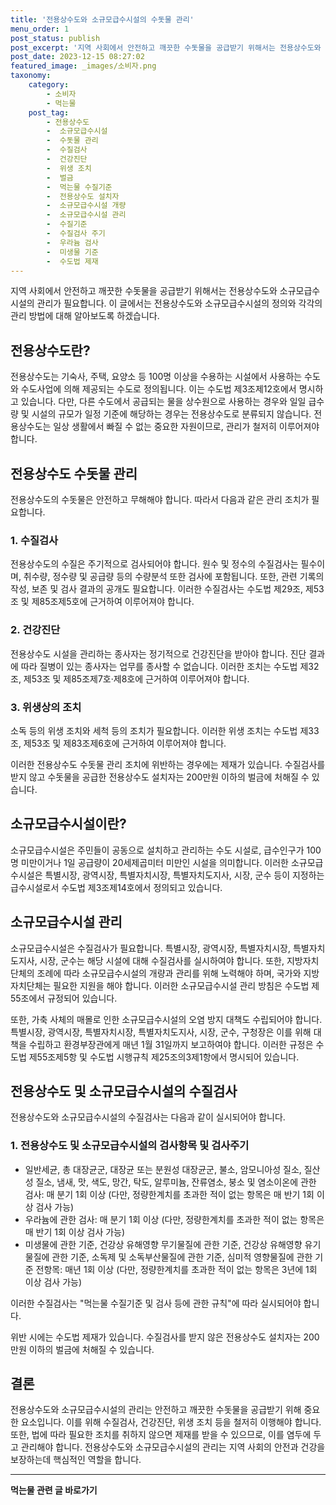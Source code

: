 ```yaml
---
title: '전용상수도와 소규모급수시설의 수돗물 관리'
menu_order: 1
post_status: publish
post_excerpt: '지역 사회에서 안전하고 깨끗한 수돗물을 공급받기 위해서는 전용상수도와 소규모급수시설의 관리가 필요합니다. 이 글에서는 전용상수도와 소규모급수시설의 정의와 각각의 관리 방법에 대해 알아보도록 하겠습니다.'
post_date: 2023-12-15 08:27:02
featured_image: _images/소비자.png
taxonomy:
    category:
        - 소비자
        - 먹는물
    post_tag:
        - 전용상수도
        -  소규모급수시설
        -  수돗물 관리
        -  수질검사
        -  건강진단
        -  위생 조치
        -  벌금
        -  먹는물 수질기준
        -  전용상수도 설치자
        -  소규모급수시설 개량
        -  소규모급수시설 관리
        -  수질기준
        -  수질검사 주기
        -  우라늄 검사
        -  미생물 기준
        -  수도법 제재
---
```



지역 사회에서 안전하고 깨끗한 수돗물을 공급받기 위해서는 전용상수도와 소규모급수시설의 관리가 필요합니다. 이 글에서는 전용상수도와 소규모급수시설의 정의와 각각의 관리 방법에 대해 알아보도록 하겠습니다.

## 전용상수도란?
전용상수도는 기숙사, 주택, 요양소 등 100명 이상을 수용하는 시설에서 사용하는 수도와 수도사업에 의해 제공되는 수도로 정의됩니다. 이는 수도법 제3조제12호에서 명시하고 있습니다. 다만, 다른 수도에서 공급되는 물을 상수원으로 사용하는 경우와 일일 급수량 및 시설의 규모가 일정 기준에 해당하는 경우는 전용상수도로 분류되지 않습니다. 전용상수도는 일상 생활에서 빠질 수 없는 중요한 자원이므로, 관리가 철저히 이루어져야 합니다.

## 전용상수도 수돗물 관리
전용상수도의 수돗물은 안전하고 무해해야 합니다. 따라서 다음과 같은 관리 조치가 필요합니다.

### 1. 수질검사
전용상수도의 수질은 주기적으로 검사되어야 합니다. 원수 및 정수의 수질검사는 필수이며, 취수량, 정수량 및 공급량 등의 수량분석 또한 검사에 포함됩니다. 또한, 관련 기록의 작성, 보존 및 검사 결과의 공개도 필요합니다. 이러한 수질검사는 수도법 제29조, 제53조 및 제85조제5호에 근거하여 이루어져야 합니다.

### 2. 건강진단
전용상수도 시설을 관리하는 종사자는 정기적으로 건강진단을 받아야 합니다. 진단 결과에 따라 질병이 있는 종사자는 업무를 종사할 수 없습니다. 이러한 조치는 수도법 제32조, 제53조 및 제85조제7호·제8호에 근거하여 이루어져야 합니다.

### 3. 위생상의 조치
소독 등의 위생 조치와 세척 등의 조치가 필요합니다. 이러한 위생 조치는 수도법 제33조, 제53조 및 제83조제6호에 근거하여 이루어져야 합니다.

이러한 전용상수도 수돗물 관리 조치에 위반하는 경우에는 제재가 있습니다. 수질검사를 받지 않고 수돗물을 공급한 전용상수도 설치자는 200만원 이하의 벌금에 처해질 수 있습니다.

## 소규모급수시설이란?
소규모급수시설은 주민들이 공동으로 설치하고 관리하는 수도 시설로, 급수인구가 100명 미만이거나 1일 공급량이 20세제곱미터 미만인 시설을 의미합니다. 이러한 소규모급수시설은 특별시장, 광역시장, 특별자치시장, 특별자치도지사, 시장, 군수 등이 지정하는 급수시설로서 수도법 제3조제14호에서 정의되고 있습니다.

## 소규모급수시설 관리
소규모급수시설은 수질검사가 필요합니다. 특별시장, 광역시장, 특별자치시장, 특별자치도지사, 시장, 군수는 해당 시설에 대해 수질검사를 실시하여야 합니다. 또한, 지방자치단체의 조례에 따라 소규모급수시설의 개량과 관리를 위해 노력해야 하며, 국가와 지방자치단체는 필요한 지원을 해야 합니다. 이러한 소규모급수시설 관리 방침은 수도법 제55조에서 규정되어 있습니다.

또한, 가축 사체의 매몰로 인한 소규모급수시설의 오염 방지 대책도 수립되어야 합니다. 특별시장, 광역시장, 특별자치시장, 특별자치도지사, 시장, 군수, 구청장은 이를 위해 대책을 수립하고 환경부장관에게 매년 1월 31일까지 보고하여야 합니다. 이러한 규정은 수도법 제55조제5항 및 수도법 시행규칙 제25조의3제1항에서 명시되어 있습니다.

## 전용상수도 및 소규모급수시설의 수질검사
전용상수도와 소규모급수시설의 수질검사는 다음과 같이 실시되어야 합니다.

### 1. 전용상수도 및 소규모급수시설의 검사항목 및 검사주기
- 일반세균, 총 대장균군, 대장균 또는 분원성 대장균군, 불소, 암모니아성 질소, 질산성 질소, 냄새, 맛, 색도, 망간, 탁도, 알루미늄, 잔류염소, 붕소 및 염소이온에 관한 검사: 매 분기 1회 이상 (다만, 정량한계치를 초과한 적이 없는 항목은 매 반기 1회 이상 검사 가능)
- 우라늄에 관한 검사: 매 분기 1회 이상 (다만, 정량한계치를 초과한 적이 없는 항목은 매 반기 1회 이상 검사 가능)
- 미생물에 관한 기준, 건강상 유해영향 무기물질에 관한 기준, 건강상 유해영향 유기물질에 관한 기준, 소독제 및 소독부산물질에 관한 기준, 심미적 영향물질에 관한 기준 전항목: 매년 1회 이상 (다만, 정량한계치를 초과한 적이 없는 항목은 3년에 1회 이상 검사 가능)

이러한 수질검사는 "먹는물 수질기준 및 검사 등에 관한 규칙"에 따라 실시되어야 합니다.

위반 시에는 수도법 제재가 있습니다. 수질검사를 받지 않은 전용상수도 설치자는 200만원 이하의 벌금에 처해질 수 있습니다.

## 결론
전용상수도와 소규모급수시설의 관리는 안전하고 깨끗한 수돗물을 공급받기 위해 중요한 요소입니다. 이를 위해 수질검사, 건강진단, 위생 조치 등을 철저히 이행해야 합니다. 또한, 법에 따라 필요한 조치를 취하지 않으면 제재를 받을 수 있으므로, 이를 염두에 두고 관리해야 합니다. 전용상수도와 소규모급수시설의 관리는 지역 사회의 안전과 건강을 보장하는데 핵심적인 역할을 합니다.
<!-- wp:separator -->
<hr class="wp-block-separator has-alpha-channel-opacity"/>
<!-- /wp:separator -->

<!-- wp:group {"backgroundColor":"base","layout":{"type":"constrained"}} -->
<div class="wp-block-group has-base-background-color has-background"><!-- wp:paragraph {"align":"center","fontSize":"medium"} -->
<p class="has-text-align-center has-large-font-size"><strong>먹는물 관련 글 바로가기</strong></p>
<!-- /wp:paragraph -->


<!-- wp:latest-posts
{"categories":[{"id":31331,"count":19,"description":"","link":"https://uknowlaw.com/category/%eb%a8%b9%eb%8a%94%eb%ac%bc/","name":"먹는물","slug":"먹는물","taxonomy":"category","parent":0,"meta":[],"_links":{"self":[{"href":"https://uknowlaw.com/wp-json/wp/v2/categories/31331"}],"collection":[{"href":"https://uknowlaw.com/wp-json/wp/v2/categories"}],"about":[{"href":"https://uknowlaw.com/wp-json/wp/v2/taxonomies/category"}],"wp:post_type":[{"href":"https://uknowlaw.com/wp-json/wp/v2/posts?categories=31331"}],"curies":[{"name":"wp","href":"https://api.w.org/{rel}","templated":true}]}}],"postsToShow":100,"excerptLength":28,"postLayout":"grid","columns":2,"featuredImageAlign":"left","featuredImageSizeSlug":"large","fontSize":"small"} /--></div>
<!-- /wp:group -->